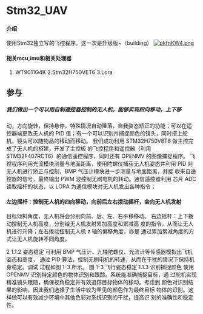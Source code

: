 # Stm32_UAV

#### 介绍
使用Stm32独立写的飞控程序。这一次是升级版~（building）
[![pkfnKW4.png](https://s21.ax1x.com/2024/07/09/pkfnKW4.png)](https://imgse.com/i/pkfnKW4)
#### 相关mcu,imu和相关处理器
1. WT9011G4K
2.Stm32H750VET6
3.Lora

## 参与
##### 我们做出一个可以用自制遥控器控制的无人机，能够实现四向移动，上下移
动，方向旋转，保持悬停，特殊情况自动降落，自我姿态矫正的功能；可以在遥
控器端更改无人机的 PID 值；有一个可以识别并捕捉颜色的镜头，同时搭上舵
机，镜头可以随物品的移动而移动。
我们成功利用 STM32H750VBT6 做主控完成了无人机的搭建，开发了主控板
的飞控程序和遥控器（利用 STM32F407RCT6）的通信遥控程序，同时还有
OPENMV 的图像捕捉程序。
飞控程序利用光流模块测量与地面距离，使用陀螺仪捕获无人机姿态并利用
PID 对无人机进行矫正与控制，BMP 气压计模块进一步测量与地面距离，并接
收来自遥控器的信号，最终输出 PWM 波控制无刷电机的转动。通信遥控器利用
芯片 ADC 读取摇杆的状态，以 LORA 为通信模块对无人机发出各种指令；



#### 左边摇杆：控制无人机的四向移动，向前后左右拨动摇杆，会向无人机发射
目标倾斜角度，无人机将会分别向前、后、左、右平移移动。
右边摇杆：上下拨动控制无人机高度，分别给无人机发射累加高度和累减高
度的指令，从而让无人机进行升降；左右拨动控制无人机 z 轴的偏移角度，亦是
通过累加累减角度的方式让无人机旋转不同角度。

2
1.1.2 姿态稳定
可利用 BMP 气压计、九轴陀螺仪、光流计等传感器模拟出飞机姿态和高度，
通过 PID 算法，控制无刷电机的转速，从而在干扰的情况下保持机身稳定。调试
过程如图 1-3 所示。
图 1-3 飞行姿态稳定
1.1.3 识别捕捉颜色
使用 OPENMV 识别特定颜色的物体识别和跟踪。系统能准确捕捉目标，通
过舵机实现精准镜头跟随，确保视角稳定并有效追踪目标物体的移动。考虑到
颜色对识别结果的影响，因此我们选择了生活中较为罕见的颜色作为最终目标
物体的识别。这样做可以有效减少环境中其他色彩对系统识别的干扰，提高识
别的准确性和稳定性。

